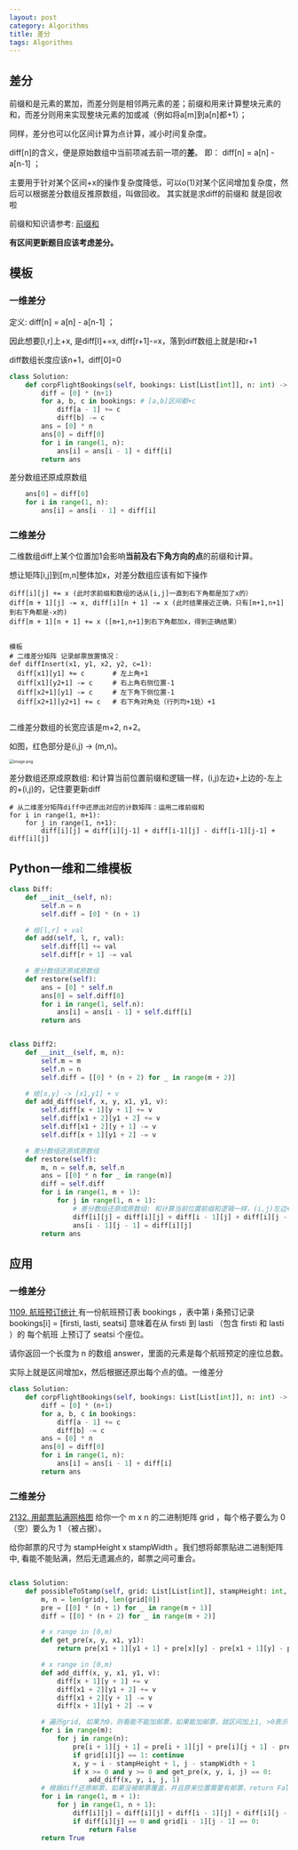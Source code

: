 ```yaml
---
layout: post
category: Algorithms
title: 差分
tags: Algorithms
---
```


## 差分

前缀和是元素的累加，而差分则是相邻两元素的差；前缀和用来计算整块元素的和，而差分则用来实现整块元素的加或减（例如将a[m]到a[n]都+1）；

同样，差分也可以化区间计算为点计算，减小时间复杂度。

diff[n]的含义，便是原始数组中当前项减去前一项的**差**。
即： diff[n] = a[n] - a[n-1] ；

主要用于针对某个区间+x的操作复杂度降低，可以o(1)对某个区间增加复杂度，然后可以根据差分数组反推原数组，叫做回收。 其实就是求diff的前缀和 就是回收啦



前缀和知识请参考: [前缀和](https://mafulong.github.io/2021/06/21/%E5%89%8D%E7%BC%80%E5%92%8C/)

**有区间更新题目应该考虑差分。**



## 模板

### 一维差分

定义: diff[n] = a[n] - a[n-1] ；

因此想要[l,r]上+x, 是diff[l]+=x, diff[r+1]-=x，落到diff数组上就是l和r+1

diff数组长度应该n+1，diff[0]=0

```python
class Solution:
    def corpFlightBookings(self, bookings: List[List[int]], n: int) -> List[int]:
        diff = [0] * (n+1)
        for a, b, c in bookings: # [a,b]区间都+c
            diff[a - 1] += c
            diff[b] -= c
        ans = [0] * n
        ans[0] = diff[0]
        for i in range(1, n):
            ans[i] = ans[i - 1] + diff[i]
        return ans
```

差分数组还原成原数组

```python
    ans[0] = diff[0]
    for i in range(1, n):
        ans[i] = ans[i - 1] + diff[i]
```
### 二维差分

二维数组diff上某个位置加1会影响**当前及右下角方向的点**的前缀和计算。



想让矩阵[i,j]到[m,n]整体加x，对差分数组应该有如下操作

```
diff[i][j] += x (此时求前缀和数组的话从[i,j]一直到右下角都是加了x的）
diff[m + 1][j] -= x, diff[i][n + 1] -= x (此时结果接近正确，只有[m+1,n+1]到右下角都是-x的)
diff[m + 1][n + 1] += x ([m+1,n+1]到右下角都加x，得到正确结果）


模板
# 二维差分矩阵 记录邮票放置情况：
def diffInsert(x1, y1, x2, y2, c=1):
  diff[x1][y1] += c       # 左上角+1
  diff[x1][y2+1] -= c     # 右上角右侧位置-1
  diff[x2+1][y1] -= c     # 左下角下侧位置-1
  diff[x2+1][y2+1] += c   # 右下角对角处（行列均+1处）+1
        
```

二维差分数组的长宽应该是m+2, n+2。

如图，红色部分是(i,j) -> (m,n)。

<img src="https://cdn.jsdelivr.net/gh/mafulong/mdPic@vv10/img/202508301533659.awebp?" alt="image.png" style="zoom:50%;" />

差分数组还原成原数组: 和计算当前位置前缀和逻辑一样，(i,j)左边+上边的-左上的+(i,j)的，记住要更新diff



```
# 从二维差分矩阵diff中还原出对应的计数矩阵：运用二维前缀和
for i in range(1, m+1):
	for j in range(1, n+1):
		diff[i][j] = diff[i][j-1] + diff[i-1][j] - diff[i-1][j-1] + diff[i][j]
```



## Python一维和二维模板

```python
class Diff:
    def __init__(self, n):
        self.n = n
        self.diff = [0] * (n + 1)

    # 给[l,r] + val
    def add(self, l, r, val):
        self.diff[l] += val
        self.diff[r + 1] -= val

    # 差分数组还原成原数组
    def restore(self):
        ans = [0] * self.n
        ans[0] = self.diff[0]
        for i in range(1, self.n):
            ans[i] = ans[i - 1] + self.diff[i]
        return ans


class Diff2:
    def __init__(self, m, n):
        self.m = m
        self.n = n
        self.diff = [[0] * (n + 2) for _ in range(m + 2)]

    # 给[x,y] -> [x1,y1] + v
    def add_diff(self, x, y, x1, y1, v):
        self.diff[x + 1][y + 1] += v
        self.diff[x1 + 2][y1 + 2] += v
        self.diff[x1 + 2][y + 1] -= v
        self.diff[x + 1][y1 + 2] -= v

    # 差分数组还原成原数组
    def restore(self):
        m, n = self.m, self.n
        ans = [[0] * n for _ in range(m)]
        diff = self.diff
        for i in range(1, m + 1):
            for j in range(1, n + 1):
                # 差分数组还原成原数组: 和计算当前位置前缀和逻辑一样，(i,j)左边+上边的-左上的+(i,j)的，记住要更新diff
                diff[i][j] = diff[i][j] + diff[i - 1][j] + diff[i][j - 1] - diff[i - 1][j - 1]
                ans[i - 1][j - 1] = diff[i][j]
        return ans

```



## 应用

### 一维差分

[1109. 航班预订统计 ](https://leetcode-cn.com/problems/corporate-flight-bookings/) 有一份航班预订表 bookings ，表中第 i 条预订记录 bookings[i] = [firsti, lasti, seatsi] 意味着在从 firsti 到 lasti （包含 firsti 和 lasti ）的 每个航班 上预订了 seatsi 个座位。

请你返回一个长度为 n 的数组 answer，里面的元素是每个航班预定的座位总数。



实际上就是区间增加x，然后根据还原出每个点的值。一维差分

```python
class Solution:
    def corpFlightBookings(self, bookings: List[List[int]], n: int) -> List[int]:
        diff = [0] * (n+1)
        for a, b, c in bookings:
            diff[a - 1] += c
            diff[b] -= c
        ans = [0] * n
        ans[0] = diff[0]
        for i in range(1, n):
            ans[i] = ans[i - 1] + diff[i]
        return ans
```

### 二维差分

[2132. 用邮票贴满网格图](https://leetcode-cn.com/problems/stamping-the-grid/) 给你一个 m x n 的二进制矩阵 grid ，每个格子要么为 0 （空）要么为 1 （被占据）。

给你邮票的尺寸为 stampHeight x stampWidth 。我们想将邮票贴进二进制矩阵中, 看能不能贴满，然后无遗漏点的，邮票之间可重合。



```python

class Solution:
    def possibleToStamp(self, grid: List[List[int]], stampHeight: int, stampWidth: int) -> bool:
        m, n = len(grid), len(grid[0])
        pre = [[0] * (n + 1) for _ in range(m + 1)]
        diff = [[0] * (n + 2) for _ in range(m + 2)]

        # x range in [0,m)
        def get_pre(x, y, x1, y1):
            return pre[x1 + 1][y1 + 1] + pre[x][y] - pre[x1 + 1][y] - pre[x][y1 + 1]

        # x range in [0,m)
        def add_diff(x, y, x1, y1, v):
            diff[x + 1][y + 1] += v
            diff[x1 + 2][y1 + 2] += v
            diff[x1 + 2][y + 1] -= v
            diff[x + 1][y1 + 2] -= v

        # 遍历grid, 如果为0，则看能不能加邮票，如果能加邮票，就区间加上1, >0表示有邮票覆盖
        for i in range(m):
            for j in range(n):
                pre[i + 1][j + 1] = pre[i + 1][j] + pre[i][j + 1] - pre[i][j] + grid[i][j]
                if grid[i][j] == 1: continue
                x, y = i - stampHeight + 1, j - stampWidth + 1
                if x >= 0 and y >= 0 and get_pre(x, y, i, j) == 0:
                    add_diff(x, y, i, j, 1)
        # 根据diff还原邮票，如果没被邮票覆盖，并且原来位置需要有邮票，return False
        for i in range(1, m + 1):
            for j in range(1, n + 1):
                diff[i][j] = diff[i][j] + diff[i - 1][j] + diff[i][j - 1] - diff[i - 1][j - 1]
                if diff[i][j] == 0 and grid[i - 1][j - 1] == 0:
                    return False
        return True

```

